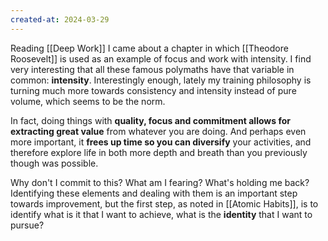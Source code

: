 ```yaml
---
created-at: 2024-03-29
---
```


Reading [[Deep Work]] I came about a chapter in which [[Theodore Roosevelt]] is used as an example of focus and work with intensity. I find very interesting that all these famous polymaths have that variable in common: **intensity**. Interestingly enough, lately my training philosophy is turning much more towards consistency and intensity instead of pure volume, which seems to be the norm.

In fact, doing things with **quality, focus and commitment allows for extracting great value** from whatever you are doing. And perhaps even more important, it **frees up time so you can diversify** your activities, and therefore explore life in both more depth and breath than you previously though was possible.

Why don't I commit to this? What am I fearing? What's holding me back? Identifying these elements and dealing with them is an important step towards improvement, but the first step, as noted in [[Atomic Habits]], is to identify what is it that I want to achieve, what is the **identity** that I want to pursue?
